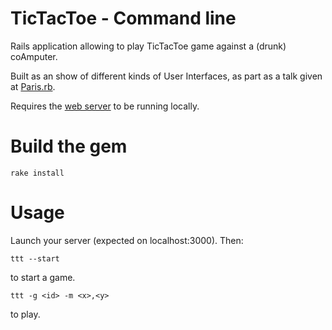 TicTacToe - Command line
========================

Rails application allowing to play TicTacToe game against a (drunk) coAmputer.

Built as an show of different kinds of User Interfaces, as part as a talk given at [Paris.rb](https://speakerdeck.com/vanakenm/ive-an-idea-lets-do-a-webapp-or-not).

Requires the [web server](http://github.com/vanakenm/ttt-web) to be running locally.

# Build the gem

    rake install

# Usage

Launch your server (expected on localhost:3000). Then:

    ttt --start

to start a game.

    ttt -g <id> -m <x>,<y>

to play.